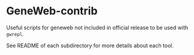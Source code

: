 # GeneWeb-contrib

Useful scripts for geneweb not included in official release to
be used with `gwrepl`.

See README of each subdirectory for more details about each tool.
